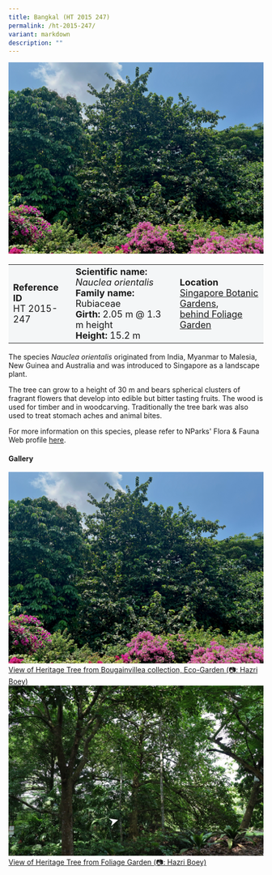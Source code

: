```yaml
---
title: Bangkal (HT 2015 247)
permalink: /ht-2015-247/
variant: markdown
description: ""
---
```

<div class="isomer-image-wrapper">
<img src="/images/Heritage_trees_photos/nauori_ht2015-247_habit.png">
</div>
<table style="minWidth: 100px; font-size: 18px; background: #F4F6F7">
<tbody><tr>
<td rowspan="1" colspan="1">
<strong>Reference ID</strong>
<br>HT 2015-247
</td>
<td rowspan="1" colspan="1">
	<strong>Scientific name:</strong> <em>Nauclea orientalis</em>
<br><strong>Family name: </strong>Rubiaceae
<br><strong>Girth: </strong>2.05 m @ 1.3 m height
<br><strong>Height: </strong>15.2 m
</td>
<td rowspan="1" colspan="1">
<strong>Location</strong><a href="https://www.onemap.gov.sg/?lat=1.3199900000001576&amp;lng=103.81546999999172">
 <br>Singapore Botanic Gardens,<br>behind Foliage Garden</a>
</td>
</tr>
</tbody>
</table>
<p>The species <i>Nauclea orientalis</i> originated from India, Myanmar to Malesia, New Guinea and Australia and was introduced to Singapore as a landscape plant.</p>

<p>The tree can grow to a height of 30 m and bears spherical clusters of fragrant flowers that develop into edible but bitter tasting fruits. The wood is used for timber and in woodcarving. Traditionally the tree bark was also used to treat stomach aches and animal bites.</p>

<p>For more information on this species, please refer to NParks' Flora &amp; Fauna Web profile <a href="https://www.nparks.gov.sg/florafaunaweb/flora/3/0/3038">here</a>.</p>

<h4><b>Gallery</b></h4>
<div class="isomer-card-grid">
<a href="/images/Heritage_trees_photos/nauori_ht2015-247_habit.png" class="isomer-card">
<div class="isomer-card-image">
<div class="isomer-image-wrapper"><img src="/images/Heritage_trees_photos/nauori_ht2015-247_habit.png"></div></div>
<div class="isomer-card-body"><div class="isomer-card-description">View of Heritage Tree from Bougainvillea collection, Eco-Garden (📷: Hazri Boey)</div></div></a>

<a href="/images/Heritage_trees_photos/nauori_ht2015-247_back.jpg" class="isomer-card">
<div class="isomer-card-image">
<div class="isomer-image-wrapper"><img src="/images/Heritage_trees_photos/nauori_ht2015-247_back.jpg"></div></div>
<div class="isomer-card-body"><div class="isomer-card-description">View of Heritage Tree from Foliage Garden (📷: Hazri Boey)</div></div></a></div>